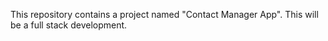 This repository contains a project named "Contact Manager App".
This will be a full stack development.
